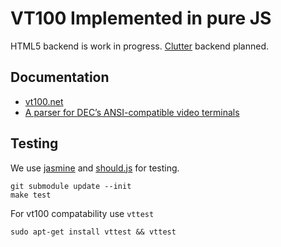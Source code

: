 # VT100 Implemented in pure JS

HTML5 backend is work in progress.
[Clutter](http://clutter-project.org) backend planned.

## Documentation

- [vt100.net](http://vt100.net/)
- [A parser for DEC’s ANSI-compatible video terminals](http://vt100.net/emu/dec_ansi_parser)

## Testing

We use [jasmine](https://jasmine.github.io/) and [should.js](http://github.com/visionmedia/should.js) for testing.

    git submodule update --init
    make test

For vt100 compatability use `vttest`

    sudo apt-get install vttest && vttest

